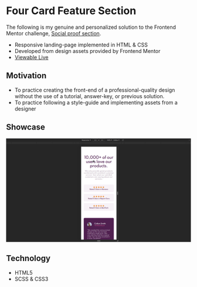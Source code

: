 # Four Card Feature Section

The following is my genuine and personalized solution to the Frontend Mentor challenge, [Social proof section](https://www.frontendmentor.io/challenges/social-proof-section-6e0qTv_bA).

- Responsive landing-page implemented in HTML & CSS
- Developed from design assets provided by Frontend Mentor
- [Viewable Live](https://mdillemuth.github.io/social-proof-section/)

## Motivation

- To practice creating the front-end of a professional-quality design without the use of a tutorial, answer-key, or previous solution.
- To practice following a style-guide and implementing assets from a designer

## Showcase

![Website Showcase](showcase.gif)

## Technology

- HTML5
- SCSS & CSS3
